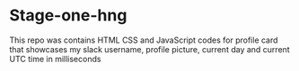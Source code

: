 # Stage-one-hng
This repo was contains HTML CSS and JavaScript codes for profile card that showcases my slack username, profile picture, current day and current UTC time in milliseconds 
